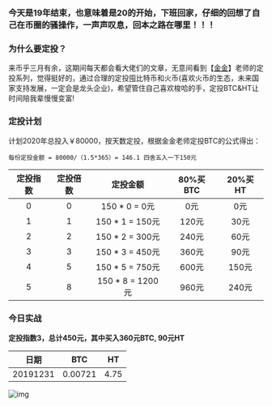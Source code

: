 ### 今天是19年结束，也意味着是20的开始，下班回家，仔细的回想了自己在币圈的骚操作，一声声叹息，回本之路在哪里！！！

### 为什么要定投？

来币乎三月有余，这期间每天都会看大佬们的文章，无意间看到【[金金](https://bihu.com/people/24002)】老师的定投系列，觉得挺好的，通过合理的定投囤比特币和火币(喜欢火币的生态，未来国家支持发展，一定会是龙头企业)，希望管住自己喜欢梭哈的手，定投BTC&HT让时间陪我辈慢慢变富!

### 定投计划

计划2020年总投入￥80000，按天数定投，根据金金老师定投BTC的公式得出：

```
每份定投金额 = 80000/（1.5*365）= 146.1 四舍五入一下150元
```

| 定投指数 | 定投倍数 |     定投金额     | 80%买BTC | 20%买HT |
| :------: | :------: | :--------------: | :------: | :-----: |
|    0     |    0     |  150 * 0 = 0元   |   0元    |   0元   |
|    1     |    1     | 150 * 1 = 150元  |  120元   |  30元   |
|    2     |    2     | 150 * 2 = 300元  |  240元   |  60元   |
|    3     |    3     | 150 * 3 = 450元  |  360元   |  90元   |
|    4     |    5     | 150 * 5 = 750元  |  600元   |  150元  |
|    5     |    8     | 150 * 8 = 1200元 |  960元   |  240元  |

### 今日实战

**定投指数3，总计450元，其中买入360元BTC, 90元HT**

|   日期   |   BTC   |  HT  |
| :------: | :-----: | :--: |
| 20191231 | 0.00721 | 4.75 |

![img](https://oss02.bihu.com/image/20191231/0a6e9932e23fba76858aad76bd45fb25_GQYTGKRVGMZQ.png)